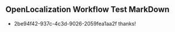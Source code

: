 ## OpenLocalization Workflow Test MarkDown
* 2be94f42-937c-4c3d-9026-2059fea1aa2f thanks!

<!--HONumber=Aug16_HO4-->


